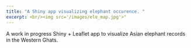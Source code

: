 ```yaml
---
title: "A Shiny app visualizing elephant occurence. "
excerpt: <br/><img src='/images/ele_map.jpg'>"
---
```


A work in progress Shiny + Leaflet app to visualize Asian elephant records in the Western Ghats. 
